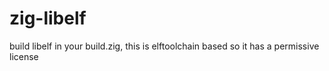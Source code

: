 # zig-libelf
build libelf in your build.zig, this is elftoolchain based so it has a permissive license
